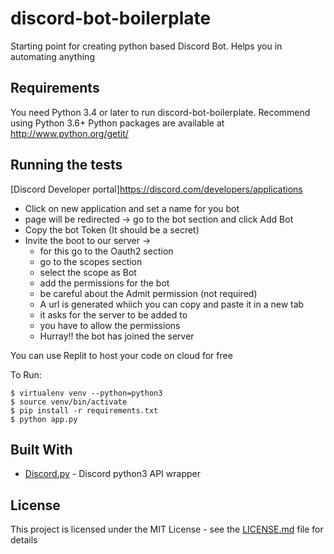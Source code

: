 # discord-bot-boilerplate

Starting point for creating python based Discord Bot. Helps you in automating anything

## Requirements
You need Python 3.4 or later to run discord-bot-boilerplate.
Recommend using Python 3.6+
Python packages are available at http://www.python.org/getit/

## Running the tests

[Discord Developer portal]https://discord.com/developers/applications
- Click on new application and set a name for you bot
- page will be redirected -> go to the bot section and click Add Bot
- Copy the bot Token (It should be a secret)
- Invite the boot to our server -> 
    - for this go to the Oauth2 section 
    - go to the scopes section
    - select the scope as Bot
    - add the permissions for the bot
    - be careful about the Admit permission (not required)
    - A url is generated whiich you can copy and paste it in a new tab
    - it asks for the server to be added to
    - you have to allow the permissions
    - Hurray!! the bot has joined the server 

You can use Replit to host your code on cloud for free

To Run:
```
$ virtualenv venv --python=python3
$ source venv/bin/activate
$ pip install -r requirements.txt
$ python app.py
```

## Built With

* [Discord.py](https://github.com/Rapptz/discord.py) - Discord python3 API wrapper

## License

This project is licensed under the MIT License - see the [LICENSE.md](LICENSE.md) file for details
